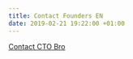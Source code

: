 ```yaml
---
title: Contact Founders EN
date: 2019-02-21 19:22:00 +01:00
---
```


<div class="btn-cta"><a href="contact-en">Contact CTO Bro</a></div>